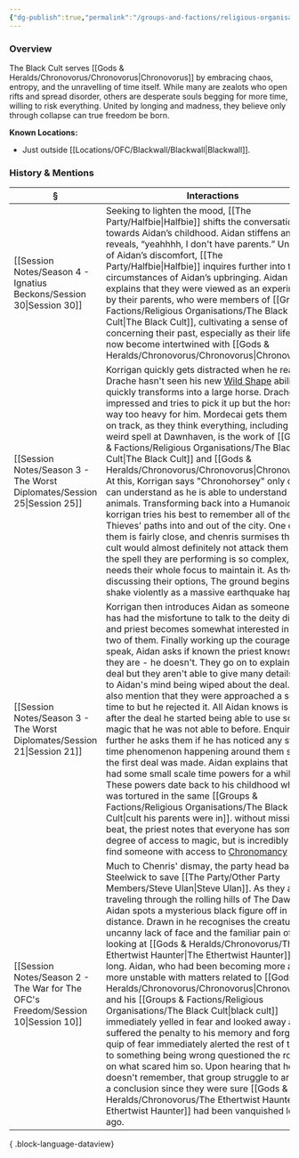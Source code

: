 ```yaml
---
{"dg-publish":true,"permalink":"/groups-and-factions/religious-organisations/the-black-cult/","tags":["Groups"],"updated":"2025-06-11T21:39:32.958+01:00"}
---
```


### Overview
The Black Cult serves [[Gods & Heralds/Chronovorus/Chronovorus\|Chronovorus]] by embracing chaos, entropy, and the unravelling of time itself. While many are zealots who open rifts and spread disorder, others are desperate souls begging for more time, willing to risk everything. United by longing and madness, they believe only through collapse can true freedom be born.

**Known Locations:**
- Just outside [[Locations/OFC/Blackwall/Blackwall\|Blackwall]].

### History & Mentions
| §                                                                                    | Interactions                                                                                                                                                                                                                                                                                                                                                                                                                                                                                                                                                                                                                                                                                                                                                                                                                                                                                                                                                                                                                                                                                                                                                                                                                                           |
| ------------------------------------------------------------------------------------ | ------------------------------------------------------------------------------------------------------------------------------------------------------------------------------------------------------------------------------------------------------------------------------------------------------------------------------------------------------------------------------------------------------------------------------------------------------------------------------------------------------------------------------------------------------------------------------------------------------------------------------------------------------------------------------------------------------------------------------------------------------------------------------------------------------------------------------------------------------------------------------------------------------------------------------------------------------------------------------------------------------------------------------------------------------------------------------------------------------------------------------------------------------------------------------------------------------------------------------------------------------ |
| [[Session Notes/Season 4 - Ignatius Beckons/Session 30\|Session 30]]              | Seeking to lighten the mood, [[The Party/Halfbie\|Halfbie]] shifts the conversation towards Aidan’s childhood. Aidan stiffens and reveals, “yeahhhh, I don't have parents.” Unaware of Aidan’s discomfort, [[The Party/Halfbie\|Halfbie]] inquires further into the circumstances of Aidan’s upbringing. Aidan explains that they were viewed as an experiment by their parents, who were members of [[Groups & Factions/Religious Organisations/The Black Cult\|The Black Cult]], cultivating a sense of anger concerning their past, especially as their life has now become intertwined with [[Gods & Heralds/Chronovorus/Chronovorus\|Chronovorus]].                                                                                                                                                                                                                                                                                                                                                                                                                                                                                                                                                                                                                                                                                                                                       |
| [[Session Notes/Season 3 - The Worst Diplomates/Session 25\|Session 25]]          | Korrigan quickly gets distracted when he realises Drache hasn't seen his new [Wild Shape](https://forgottenrealms.fandom.com/wiki/Wild_shape) ability and quickly transforms into a large horse. Drache is impressed and tries to pick it up but the horse is way too heavy for him. Mordecai gets them back on track, as they think everything, including this weird spell at Dawnhaven, is the work of [[Groups & Factions/Religious Organisations/The Black Cult\|The Black Cult]] and [[Gods & Heralds/Chronovorus/Chronovorus\|Chronovorus]]. At this, Korrigan says "Chronohorsey" only drache can understand as he is able to understand animals. Transforming back into a Humanoid, korrigan tries his best to remember all of these old Thieves' paths into and out of the city. One of them is fairly close, and chenris surmises that the cult would almost definitely not attack them since the spell they are performing is so complex, it needs their whole focus to maintain it. As they're discussing their options, The ground begins to shake violently as a massive earthquake happens.                                                                                                                                                                                                                                               |
| [[Session Notes/Season 3 - The Worst Diplomates/Session 21\|Session 21]]          | Korrigan then introduces Aidan as someone who has had the misfortune to talk to the deity directly and priest becomes somewhat interested in the two of them. Finally working up the courage to speak, Aidan asks if known the priest knows who they are - he doesn't. They go on to explain they deal but they aren't able to give many details due to Aidan's mind being wiped about the deal. They also mention that they were approached a second time to but he rejected it. All Aidan knows is that after the deal he started being able to use some magic that he was not able to before. Enquiring further he asks them if he has noticed any strange time phenomenon happening around them since the first deal was made. Aidan explains that he has had some small scale time powers for a while. These powers date back to his childhood when he was tortured in the same [[Groups & Factions/Religious Organisations/The Black Cult\|cult his parents were in]]. without missing a beat, the priest notes that everyone has some degree of access to magic, but is incredibly rare to find someone with access to [Chronomancy](https://en.wikipedia.org/wiki/Chronomancy#:~:text=The%20term%20%22chronomancy%22%2C%20stemming,involving%20supernatural%20manipulation%20of%20time.) |
| [[Session Notes/Season 2 - The War for The OFC's Freedom/Session 10\|Session 10]] | Much to Chenris' dismay, the party head back to Steelwick to save [[The Party/Other Party Members/Steve Ulan\|Steve Ulan]]. As they are traveling through the rolling hills of The Dawn, Aidan spots a mysterious black figure off in the distance. Drawn in he recognises the creature's uncanny lack of face and the familiar pain of looking at [[Gods & Heralds/Chronovorus/The Ethertwist Haunter\|The Ethertwist Haunter]] too long. Aidan, who had been becoming more and more unstable with matters related to [[Gods & Heralds/Chronovorus/Chronovorus\|Chronovorus]] and his [[Groups & Factions/Religious Organisations/The Black Cult\|black cult]] immediately yelled in fear and looked away and suffered the penalty to his memory and forgot. His quip of fear immediately alerted the rest of the part to something being wrong questioned the rouge on what scared him so. Upon hearing that he doesn't remember, that group struggle to arrive to a conclusion since they were sure [[Gods & Heralds/Chronovorus/The Ethertwist Haunter\|The Ethertwist Haunter]] had been vanquished long ago.                                                                                                                                                                                                                                                                                                                                                                       |

{ .block-language-dataview}
